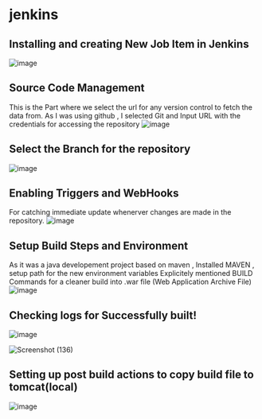 # jenkins

## Installing and creating New Job Item in Jenkins
![image](https://github.com/user-attachments/assets/c8add69a-769a-4e1e-a5af-bef3e4f31d72)

## Source Code Management 
This is the Part where we select the url for any version control to fetch the data from.
As I was using github , I selected Git and Input URL with the credentials for accessing the repository
![image](https://github.com/user-attachments/assets/c08ce77e-82a7-4b22-bf0b-468e05ef669d)

## Select the Branch for the repository
![image](https://github.com/user-attachments/assets/8d42f470-ed67-478e-8625-2cd61bef699a)

## Enabling Triggers and WebHooks
For catching immediate update whenerver changes are made in the repository.
![image](https://github.com/user-attachments/assets/a5a193be-6e97-466e-ac2e-5ff994e48e89)

## Setup Build Steps and Environment
As it was a java developement project based on maven , Installed MAVEN , setup path for the new environment variables
Explicitely mentioned BUILD Commands for a cleaner build into .war file (Web Application Archive File)
![image](https://github.com/user-attachments/assets/0c388377-d38c-4232-b4b0-3bfcc62c1514)

## Checking logs for Successfully built!
![image](https://github.com/user-attachments/assets/cefa8b2d-f7fd-4c68-bfc6-2470f92ccd56)

![Screenshot (136)](https://github.com/user-attachments/assets/21623d86-24ae-441d-bcf9-2beb88fc58d3)

## Setting up post build actions to copy build file to tomcat(local)
![image](https://github.com/user-attachments/assets/a7e80649-2b1e-422c-9838-fd7d640bd4e1)
